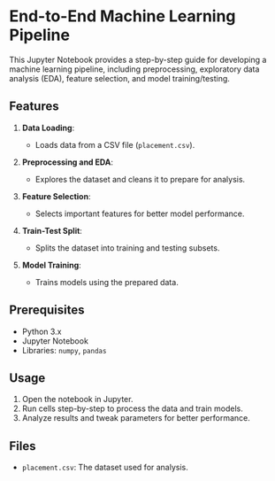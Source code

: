 # End-to-End Machine Learning Pipeline

This Jupyter Notebook provides a step-by-step guide for developing a machine learning pipeline, including preprocessing, exploratory data analysis (EDA), feature selection, and model training/testing.

## Features
1. **Data Loading**:
   - Loads data from a CSV file (`placement.csv`).

2. **Preprocessing and EDA**:
   - Explores the dataset and cleans it to prepare for analysis.

3. **Feature Selection**:
   - Selects important features for better model performance.

4. **Train-Test Split**:
   - Splits the dataset into training and testing subsets.

5. **Model Training**:
   - Trains models using the prepared data.

## Prerequisites
- Python 3.x
- Jupyter Notebook
- Libraries: `numpy`, `pandas`

## Usage
1. Open the notebook in Jupyter.
2. Run cells step-by-step to process the data and train models.
3. Analyze results and tweak parameters for better performance.

## Files
- `placement.csv`: The dataset used for analysis.
